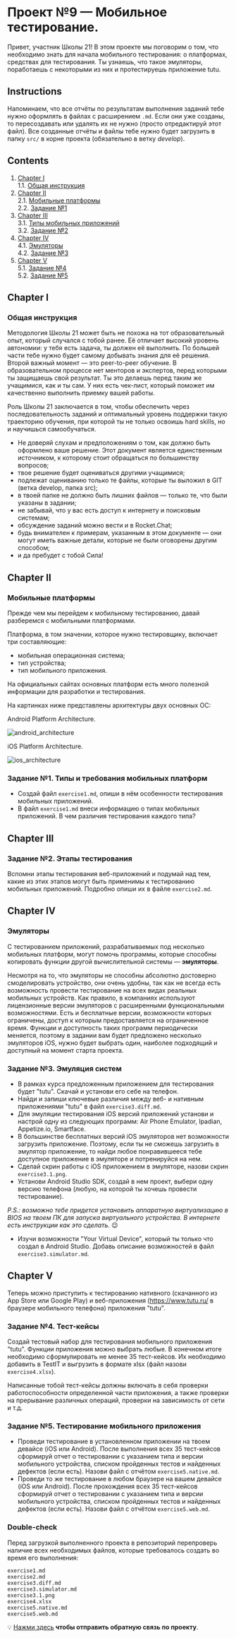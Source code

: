 # Проект №9 — Мобильное тестирование.

Привет, участник Школы 21! В этом проекте мы поговорим о том, что необходимо знать для начала мобильного тестирования: о платформах, средствах для тестирования. Ты узнаешь, что такое эмуляторы, поработаешь с некоторыми из них и протестируешь приложение tutu. 

## Instructions

Напоминаем, что все отчёты по результатам выполнения заданий тебе нужно оформлять в файлах с расширением `.md`. Если они уже созданы, то пересоздавать или удалять их не нужно (просто отредактируй этот файл). Все созданные отчёты и файлы тебе нужно будет загрузить в папку `src/` в корне проекта (обязательно в ветку _develop_). 

## Contents

1. [Chapter I](#chapter-i) \
    1.1. [Общая инструкция](#общая-инструкция) 
2. [Chapter II](#chapter-ii) \
    2.1. [Мобильные платформы](#мобильные-платформы)  \
    2.2. [Задание №1](#типы-и-требования-мобильных-платформ)
3. [Chapter III](#chapter-iii) \
    3.1. [Типы мобильных приложений](#типы-мобильных-приложений)  \
    3.2. [Задание №2](#задание-2-этапы-тестирования)
4. [Chapter IV](#chapter-iv) \
    4.1. [Эмуляторы](#эмуляторы)  \
    4.2. [Задание №3](#задание-3-эмуляция-систем)
5. [Chapter V](#chapter-v) \
    5.1. [Задание №4](#задание-4-тест-кейсы) \
    5.2. [Задание №5](#задание-5-тестирование-мобильного-приложения)

<h2 id="chapter-i">Chapter I</h2> 

<h3 id="общая-инструкция">Общая инструкция</h3>

Методология Школы 21 может быть не похожа на тот образовательный опыт, который случался с тобой ранее. Её отличает высокий уровень автономии: у тебя есть задача, ты должен её выполнить. По большей части тебе нужно будет самому добывать знания для её решения. Второй важный момент — это peer-to-peer обучение. В образовательном процессе нет менторов и экспертов, перед которыми ты защищаешь свой результат. Ты это делаешь перед таким же учащимися, как и ты сам. У них есть чек-лист, который поможет им качественно выполнить приемку вашей работы.

Роль Школы 21 заключается в том, чтобы обеспечить через последовательность заданий и оптимальный уровень поддержки такую траекторию обучения, при которой ты не только освоишь hard skills, но и научишься самообучаться.

- Не доверяй слухам и предположениям о том, как должно быть оформлено ваше решение. Этот документ является единственным источником, к которому стоит обращаться по большинству вопросов;
- твое решение будет оцениваться другими учащимися;
- подлежат оцениванию только те файлы, которые ты выложил в GIT (ветка develop, папка src);
- в твоей папке не должно быть лишних файлов — только те, что были указаны в задании;
- не забывай, что у вас есть доступ к интернету и поисковым системам;
- обсуждение заданий можно вести и в Rocket.Chat;
- будь внимателен к примерам, указанным в этом документе — они могут иметь важные детали, которые не были оговорены другим способом;
- и да пребудет с тобой Сила!

<h2 id="chapter-ii" >Chapter II</h2>

<h3 id="мобильные-платформы">Мобильные платформы</h3>

Прежде чем мы перейдем к мобильному тестированию, давай разберемся с мобильными платформами.

Платформа, в том значении, которое нужно тестировщику, включает три составляющие:

- мобильная операционная система;
- тип устройства;
- тип мобильного приложения.

На официальных сайтах основных платформ есть много полезной информации для разработки и тестирования.

На картинках ниже представлены архитектуры двух основных ОС:

Android Platform Architecture.

![android_architecture](misc/images/Android_Architecture.png)

iOS Platform Architecture.

![ios_architecture](misc/images/IOS.png)

<h3 id="типы-и-требования-мобильных-платформ" >Задание №1. Типы и требования мобильных платформ</h3>

- Создай файл `exercise1.md`, опиши в нём особенности тестирования мобильных приложений. 
- В файл `exercise1.md` внеси информацию о типах мобильных приложений. В чем различия тестирования каждого типа?

<h2 id="chapter-iii" >Chapter III</h2>

<h3 id="задание-2-этапы-тестирования" >Задание №2. Этапы тестирования</h3>

Вспомни этапы тестирования веб-приложений и подумай над тем, какие из этих этапов могут быть применимы к тестированию мобильных приложений. Подробно опиши их в файле `exercise2.md`.

<h2 id="chapter-iv" >Chapter IV</h2>

<h3 id="эмуляторы" >Эмуляторы</h3>

С тестированием приложений, разрабатываемых под несколько мобильных платформ, могут помочь программы, которые способны копировать функции другой вычислительной системы — **эмуляторы**.

Несмотря на то, что эмуляторы не способны абсолютно достоверно смоделировать устройство, они очень удобны, так как не всегда есть возможность провести тестирование на всех видах реальных мобильных устройств. Как правило, в компаниях используют лицензионные версии эмуляторов с расширенными функциональными возможностями. Есть и бесплатные версии, возможности которых ограничены, доступ к которым предоставляется на ограниченное время. Функции и доступность таких программ периодически меняется, поэтому в задании вам будет предложено несколько эмуляторов iOS, нужно будет выбрать один, наиболее подходящий и доступный на момент старта проекта.

<h3 id="задание-3-эмуляция-систем" >Задание №3. Эмуляция систем</h3>

- В рамках курса предложенным приложением для тестирования будет "tutu". Скачай и установи его себе на телефон. 
- Найди и запиши ключевые различия между веб- и нативным приложениями "tutu" в файл `exercise3.diff.md`.
- Для эмуляции тестирования iOS версий приложений установи и настрой одну из следующих программ: Air Phone Emulator, Ipadian, Appetize.io, Smartface.
- В большинстве бесплатных версий iOS эмуляторов нет возможности загрузить приложение. Поэтому, если ты не сможешь загрузить в эмулятор приложение, то найди любое понравившееся тебе доступное приложение в эмуляторе и потренируйся на нем.
- Сделай скрин работы с iOS приложением в эмуляторе, назови скрин `exercise3.1.png`.
- Установи Android Studio SDK, создай в нем проект, выбери одну версию телефона (любую, на которой ты хочешь провести тестирование).

_P.S.: возможно тебе придется установить аппаратную виртуализацию в BIOS на твоем ПК для запуска виртуального устройства. В интернете есть инструкции как это сделать._ 😉

- Изучи возможности "Your Virtual Device", который ты только что создал в Android Studio. Добавь описание возможностей в файл `exercise3.simulator.md`.

<h2 id="chapter-v" >Chapter V</h2>

Теперь можно приступить к тестированию нативного (скачанного из App Store или Google Play) и веб-приложения (https://www.tutu.ru/ в браузере мобильного телефона) приложения "tutu".

<h3 id="задание-4-тест-кейсы" >Задание №4. Тест-кейсы </h3>

Создай тестовый набор для тестирования мобильного приложения "tutu".  Функции приложения можно выбрать любые. В конечном итоге необходимо сформулировать не менее 35 тест-кейсов. Их необходимо добавить в TestIT и выгрузить в формате xlsx (файл назови `exercise4.xlsx`).

Написанные тобой тест-кейсы должны включать в себя проверки работоспособности определенной части приложения, а также проверки на прерывание различных операций, проверки на зависимость от сети и т.д.

<h3 id="задание-5-тестирование-мобильного-приложения" >Задание №5. Тестирование мобильного приложения</h3>

- Проведи тестирование в установленном приложении на твоем девайсе (iOS или Android). После выполнения всех 35 тест-кейсов сформируй отчет о тестировании с указанием типа и версии мобильного устройства, списком пройденных тестов и найденных дефектов (если есть). Назови файл с отчётом `exercise5.native.md`.
- Проведи то же тестирование в любом браузере на вашем девайсе (iOS или Android). После прохождения всех 35 тест-кейсов сформируй отчет о тестировании с указанием типа и версии мобильного устройства, списком пройденных тестов и найденных дефектов (если есть). Назови файл с отчётом `exercise5.web.md`.

<h3 id="double-check">Double-check</h3>

Перед загрузкой выполненного проекта в репозиторий перепроверь наличие всех необходимых файлов, которые требовалось создать во время его выполнения:

```
exercise1.md
exercise2.md
exercise3.diff.md
exercise3.simulator.md
exercise3.1.png
exercise4.xlsx
exercise5.native.md
exercise5.web.md
```
💡 [Нажми здесь](https://forms.gle/63fTQQaMcauTUSUp9) **чтобы отправить обратную связь по проекту**.
